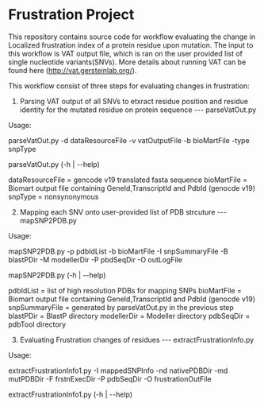 # Frustration Project

This repository contains source code for workflow evaluating the change in Localized frustration index of a protein residue
upon mutation. The input to this workflow is VAT output file, which is ran on the user provided
list of single nucleotide variants(SNVs). More details about running VAT can be found here (http://vat.gersteinlab.org/).

This workflow consist of three steps for evaluating changes in frustration:

1) Parsing VAT output of all SNVs to etxract residue position and residue identity for the mutated residue on protein sequence --- parseVatOut.py


Usage:


  parseVatOut.py -d dataResourceFile -v vatOutputFile -b bioMartFile -type snpType
  
  parseVatOut.py (-h | --help)
  
  dataResourceFile = gencode v19 translated fasta sequence
  bioMartFile = Biomart output file containing GeneId,TranscriptId and PdbId (genocde v19)
  snpType = nonsynonymous
  


2) Mapping each SNV onto user-provided list of PDB strcuture --- mapSNP2PDB.py


Usage:


  mapSNP2PDB.py -p pdbIdList -b bioMartFile -I snpSummaryFile -B blastPDir -M modellerDir -P pbdSeqDir -O outLogFile
  
  mapSNP2PDB.py (-h | --help)
  
  pdbIdList = list of high resolution PDBs for mapping SNPs
  bioMartFile = Biomart output file containing GeneId,TranscriptId and PdbId (genocde v19)
  snpSummaryFile = generated by parseVatOut.py in the previous step
  blastPDir = BlastP directory
  modellerDir =  Modeller directory
  pdbSeqDir = pdbTool directory

3) Evaluating Frustration changes of residues  --- extractFrustrationInfo.py


Usage:
  
  extractFrustrationInfo1.py -I mappedSNPInfo -nd nativePDBDir -md mutPDBDir -F frstnExecDir -P pdbSeqDir -O frustrationOutFile
  
  
  extractFrustrationInfo1.py (-h | --help)
